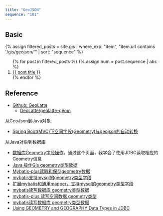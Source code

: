 ```yaml
---
title: "GeoJSON"
sequence: "101"
---
```


## Basic

{%
assign filtered_posts = site.gis |
where_exp: "item", "item.url contains '/gis/geojson/'" |
sort: "sequence"
%}
<ol>
    {% for post in filtered_posts %}
    {% assign num = post.sequence | abs %}
    <li>
        <a href="{{ post.url }}">{{ post.title }}</a>
    </li>
    {% endfor %}
</ol>

## Reference

- [Github: GeoLatte](https://github.com/GeoLatte/)
  - [GeoLatte/geolatte-geom](https://github.com/GeoLatte/geolatte-geom)

从GeoJson到Java对象

- [Spring Boot(MVC)下空间字段(Geometry)与geojson的自动转换](https://www.codeleading.com/article/9920678678/)

从Java对象到数据库

- [数据库Geometry字段操作](https://blog.csdn.net/God_Father_kao/article/details/121329256)，通过这个页面，我学会了使用JDBC读取相应的Geometry信息
- [Java 操作Gis geometry类型数据](https://github.com/lovebetterworld/postgres/blob/48119fd3518d37770bb0b134223b9825b8585b63/6.PostgreSQL%20PostGIS%20GIST/12.Java%20PostgreSQL%20Geometry%E5%BA%94%E7%94%A8/Java%20%E6%93%8D%E4%BD%9Cgis%20geometry%E7%B1%BB%E5%9E%8B%E6%95%B0%E6%8D%AE.md)
- [Mybatis-plus读取和保存geometry数据](https://blog.csdn.net/zhangkaixuan456/article/details/121235428)
- [mybatis支持mysql的geometry类型字段](https://www.jianshu.com/p/3b42ff717750)
- [扩展mybatis和通用mapper，支持mysql的geometry类型字段](https://www.cnblogs.com/lookup/p/11523409.html)
- [mybatis读写数据库 geometry类型数据](https://blog.csdn.net/s_hloo/article/details/111311022)
- [mybatis-plus 读写空间数据 geometry类型](https://blog.csdn.net/qq_41722795/article/details/119600604)
- [mybatis读写数据库 geometry类型数据](https://codeantenna.com/a/iBy59n9uan)
- [Using GEOMETRY and GEOGRAPHY Data Types in JDBC](https://www.vertica.com/docs/9.2.x/HTML/Content/Authoring/AnalyzingData/Geospatial/GeospatialAnalytics/UsingGEOMETRYAndGEOGRAPHYDataTypesInJDBC.htm)

